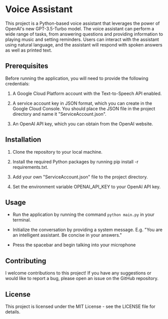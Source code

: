 # Voice Assistant
This project is a Python-based voice assistant that leverages the power of OpenAI's new GPT-3.5-Turbo model. The voice assistant can perform a wide range of tasks, from answering questions and providing information to playing music and setting reminders. Users can interact with the assistant using natural language, and the assistant will respond with spoken answers as well as printed text.

## Prerequisites
Before running the application, you will need to provide the following credentials:

1. A Google Cloud Platform account with the Text-to-Speech API enabled.

2. A service account key in JSON format, which you can create in the Google Cloud Console. You should place the JSON file in the project directory and name it "ServiceAccount.json".

3. An OpenAI API key, which you can obtain from the OpenAI website.
## Installation
1. Clone the repository to your local machine.

2. Install the required Python packages by running pip install -r requirements.txt.

3. Add your own "ServiceAccount.json" file to the project directory.

4. Set the environment variable OPENAI_API_KEY to your OpenAI API key.
## Usage
* Run the application by running the command ```python main.py``` in your terminal.

* Initialize the conversation by providing a system message. 
  E.g. "You are an intelligent assistant. Be concise in your answers."
  
* Press the spacebar and begin talking into your microphone
## Contributing
I welcome contributions to this project! If you have any suggestions or would like to report a bug, please open an issue on the GitHub repository.

## License
This project is licensed under the MIT License - see the LICENSE file for details.
